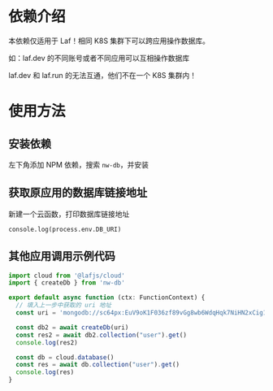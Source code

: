 # 依赖介绍

本依赖仅适用于 Laf！相同 K8S 集群下可以跨应用操作数据库。

如：laf.dev 的不同账号或者不同应用可以互相操作数据库

laf.dev 和 laf.run 的无法互通，他们不在一个 K8S 集群内！

# 使用方法

## 安装依赖

左下角添加 NPM 依赖，搜索 `nw-db`，并安装

## 获取原应用的数据库链接地址

新建一个云函数，打印数据库链接地址

`console.log(process.env.DB_URI)`

## 其他应用调用示例代码

```js
import cloud from '@lafjs/cloud'
import { createDb } from 'nw-db'

export default async function (ctx: FunctionContext) {
  // 填入上一步中获取的 uri 地址
  const uri = 'mongodb://sc64px:EuV9oK1F036zf89vGg8wb6WdqHqk7NiHN2xCig1iKB1y6vc5uoJSD7pbIIxk6h0t@mongodb-0.mongo.laf-system.svc.cluster.local:27017/sc64px?authSource=sc64px&replicaSet=rs0&w=majority' 

  const db2 = await createDb(uri)
  const res2 = await db2.collection("user").get()
  console.log(res2)

  const db = cloud.database()
  const res = await db.collection("user").get()
  console.log(res)
}
```

